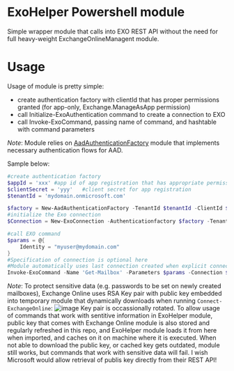 # ExoHelper Powershell module
Simple wrapper module that calls into EXO REST API without the need for full heavy-weight ExchangeOnlineManagent module.

# Usage
Usage of module is pretty simple:
- create authentication factory with clientId that has proper permissions granted (for app-only, Exchange.ManageAsApp permission)
- call Initialize-ExoAuthentication command to create a connection to EXO
- call Invoke-ExoCommand, passing name of command, and hashtable with command parameters

_Note_: Module relies on [AadAuthenticationFactory](https://github.com/GreyCorbel/AadAuthenticationFactory) module that implements necessary authentication flows for AAD.

Sample below:
```powershell
#create authentication factory
$appId = 'xxx' #app id of app registration that has appropriate permissions granted for EXO app-only management
$clientSecret = 'yyy'   #client secret for app registration
$tenantId = 'mydomain.onmicrosoft.com'

$factory = New-AadAuthenticationFactory -TenantId $tenantId -ClientId $clientId -ClientSecret $clientSecret
#initialize the Exo connection
$Connection = New-ExoConnection -Authenticationfactory $factory -TenantId $tenantId

#call EXO command
$params = @{
    Identity = "myuser@mydomain.com"
}
#Specification of connection is optional here
#Module automatically uses last connection created when explicit connection not provided
Invoke-ExoCommand -Name 'Get-Mailbox' -Parameters $params -Connection $Connection

```
_Note_: To protect sensitive data (e.g. passwords to be set on newly created mailboxes), Exchange Online uses RSA Key pair with public key embedded into temporary module that dynamically downloads when running `Connect-ExchangeOnline`:
![image](https://github.com/user-attachments/assets/492d9293-1d1a-4500-9d49-2c96f73a264a)
Key pair is occassionally rotated. To allow usage of commands that work with sentitive information in ExoHelper module, public key that comes with Exchange Online module is also stored and regularly refreshed in this repo, and ExoHelper module loads it from here when imported, and caches on it on machine where it is executed. When not able to download the public key, or cached key gets outdated, module still works, but commands that work with sensitive data will fail.
I wish Microsoft would allow retrieval of publis key directly from their REST API!
